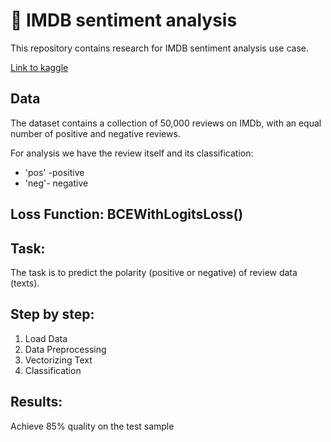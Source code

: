 # 🚀 IMDB sentiment analysis

This repository contains research for IMDB sentiment analysis use case.

[Link to kaggle](https://www.kaggle.com/code/anastasiakorotkova/imdb-sentiment-analysis)

## Data
The dataset contains a collection of 50,000 reviews on IMDb, with an equal number of positive and negative reviews. 

For analysis we have the review itself and its classification:
- 'pos' -positive
- 'neg'- negative

## Loss Function: BCEWithLogitsLoss()

## Task:
The task is to predict the polarity (positive or negative) of review data (texts).

## Step by step:
1. Load Data
2. Data Preprocessing
3. Vectorizing Text
4. Classification

## Results:
Achieve 85% quality on the test sample
